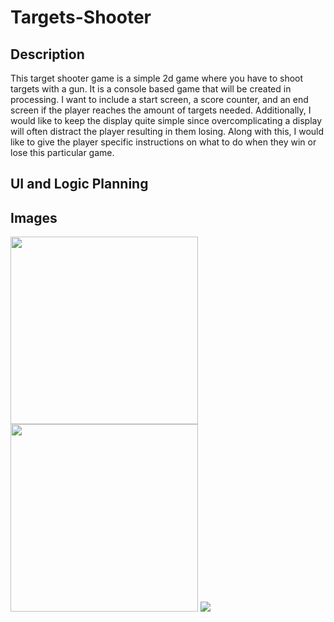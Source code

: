 # Targets-Shooter


## Description
This target shooter game is a simple 2d game where you have to shoot targets with a gun. 
It is a console based game that will be created in processing.
I want to include a start screen, a score counter, and an end screen if the player reaches the amount of targets needed.
Additionally, I would like to keep the display quite simple since overcomplicating a display will often distract the player resulting in them losing.
Along with this, I would like to give the player specific instructions on what to do when they win or lose this particular game.


## UI and Logic Planning


## Images

<img src ="https://github.com/jakelikebeans/Targets-Shooter/assets/120538859/db8998b5-eec9-4d77-81fe-1f23ed70e57c" width="300" height="300">

<img src = "https://github.com/jakelikebeans/Targets-Shooter/assets/120538859/a7af0a3a-b287-49cd-8c25-f1d41753e871" width="300" height="300">

<img src = "https://github.com/jakelikebeans/Targets-Shooter/assets/120538859/e3f774a3-b0ed-45ec-8a19-a5c95b708cc7">
